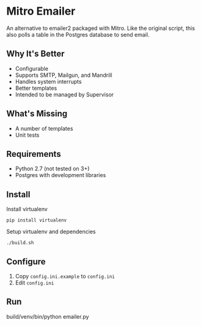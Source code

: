 Mitro Emailer
=============

An alternative to emailer2 packaged with Mitro. Like the original script, this also polls a table in the Postgres database to send email.

Why It's Better
---------------
* Configurable
* Supports SMTP, Mailgun, and Mandrill
* Handles system interrupts
* Better templates
* Intended to be managed by Supervisor

What's Missing
--------------
* A number of templates
* Unit tests

Requirements
------------
* Python 2.7 (not tested on 3+)
* Postgres with development libraries

Install
-------
Install virtualenv
```
pip install virtualenv
```

Setup virtualenv and dependencies
```
./build.sh
```

Configure
---------

1. Copy `config.ini.example` to `config.ini`
2. Edit `config.ini`

Run
---
build/venv/bin/python emailer.py
